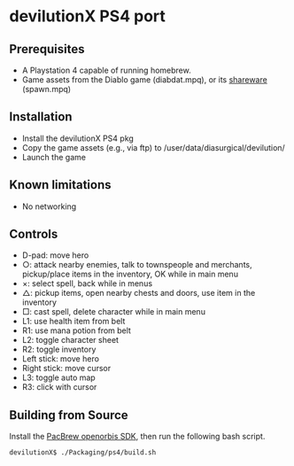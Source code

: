 # devilutionX PS4 port

## Prerequisites
- A Playstation 4 capable of running homebrew.
- Game assets from the Diablo game (diabdat.mpq),
  or its [shareware][shareware] (spawn.mpq)

## Installation
- Install the devilutionX PS4 pkg
- Copy the game assets (e.g., via ftp) to /user/data/diasurgical/devilution/
- Launch the game

## Known limitations
 - No networking

## Controls
- D-pad: move hero
- ○: attack nearby enemies, talk to townspeople and merchants, pickup/place
     items in the inventory, OK while in main menu
- ×: select spell, back while in menus
- △: pickup items, open nearby chests and doors, use item in the inventory
- □: cast spell, delete character while in main menu
- L1: use health item from belt
- R1: use mana potion from belt
- L2: toggle character sheet
- R2: toggle inventory
- Left stick: move hero
- Right stick: move cursor
- L3: toggle auto map
- R3: click with cursor

## Building from Source
Install the [PacBrew openorbis SDK][pacbrew-openorbis], then run the following
 bash script.
```console
devilutionX$ ./Packaging/ps4/build.sh
```

[shareware]: http://ftp.blizzard.com/pub/demos/diablosw.exe
[pacbrew-openorbis]: https://github.com/PacBrew/pacbrew-packages
